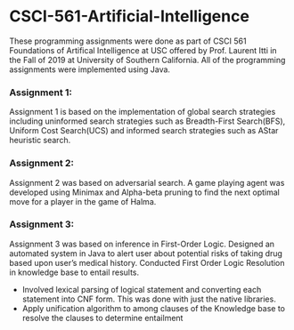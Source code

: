 # CSCI-561-Artificial-Intelligence

These programming assignments were done as part of CSCI 561 Foundations of Artifical Intelligence at USC offered by Prof. Laurent Itti in the Fall of 2019 at University of Southern California. All of the programming assignments were implemented using Java.

### Assignment 1:
Assignment 1 is based on the implementation of global search strategies including uninformed search strategies such as Breadth-First Search(BFS), Uniform Cost Search(UCS) and informed search strategies such as AStar heuristic search.            

### Assignment 2:
Assignment 2 was based on adversarial search. A game playing agent was developed using Minimax and Alpha-beta pruning to find the next optimal move for a player in the game of Halma.            

### Assignment 3:
Assignment 3 was based on inference in First-Order Logic. Designed an automated system in Java to alert user about potential risks of taking drug based upon user’s medical history. Conducted First Order Logic Resolution in knowledge base to entail results.
- Involved lexical parsing of logical statement and converting each statement into CNF form. This was done with just the native libraries.
- Apply unification algorithm to among clauses of the Knowledge base to resolve the clauses to determine entailment
